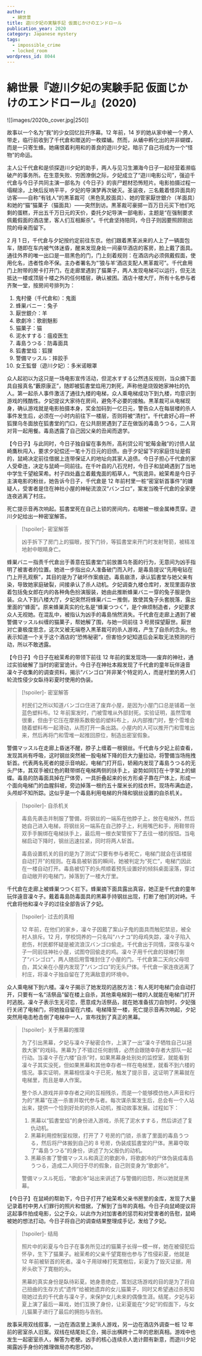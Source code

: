 ```yaml
---
author:
  - 綿世景
title: 遊川夕妃の実験手記 仮面じかけのエンドロール
publication_year: 2020
category: Japanese mystery
tags:
  - impossible_crime
  - locked_room
wordpress_id: 8044
---
```


# 綿世景『遊川夕妃の実験手記 仮面じかけのエンドロール』(2020)

![[images/2020b_cover.jpg|250]]

故事以一个名为“我”的少女回忆拉开序幕。12 年前，14 岁的她从家中被一个男人带走，临行前收到了千代倉和赠送的一枚蝶蛹。然而，从蛹中孵化出的并非蝴蝶，而是一只寄生蜂。她痛恨着利用和的善良的遊川夕妃，暗示了自己将成为一个“怪物”的命运。

主人公千代倉和是侦探遊川夕妃的助手，两人与见习生瀬海今日子一起经营着濒临破产的事务所。在生意失败、穷困潦倒之际，夕妃成立了“遊川电影公司”，强迫千代倉与今日子共同主演一部名为《今日子》的丧尸题材恐怖短片。电影拍摄过程一塌糊涂，上映后反响平平，夕妃的导演梦再次破灭。圣诞夜，三名戴着怪异面具的访客——自称“有钱人”的黒革裁可（黑色乳胶面具）、她的管家厭世銀介（羊面具）和她的“猫”猫菓子（猫面具）——突然到访。黒革裁可豪掷一百万日元买下他们吃剩的蛋糕，开出五千万日元的天价，委托夕妃导演一部电影，主题是“在强制要求佩戴假面的酒店里，客人们互相厮杀”。千代倉坚持陪同，今日子则因要照顾刚出院的母亲而留下。

2 月 1 日，千代倉与夕妃按约定前往东京。他们跟着黒革派来的人上了一辆面包车，随即在车内被气体迷昏，醒来发现身处一间豪华酒店的客房，脸上戴了面具。通往外界的唯一出口是一扇黑色的门，门上刻着规则：在酒店内必须佩戴假面，使用化名，违者性命不保。主办者署名为“‘狼与羊’酒店支配人黒革裁可”。千代倉用门上附带的房卡打开门，在走廊里遇到了猫菓子，两人发现电梯可以运行，但无法抵达一楼或顶层十楼之外的任何楼层，确认被困。酒店十楼大厅，所有十名参与者齐聚一堂，按房间号排列为：
1. 鬼村優（千代倉和）：鬼面
2. 蜂巣バニー：兔子
3. 厭世銀介：羊
4. 歌劇冷：歌剧魅影
5. 猫菓子：猫
6. 泥水すする：瘟疫医生
7. 毒島うつる：防毒面具
8. 狐書堂焰：狐狸
9. 警備マッスル：摔跤手
10. 女王監督（遊川夕妃）：多米诺眼罩

众人起初以为这只是一场电影宣传活动，但泥水すする公然违反规则，当众摘下面具自报真名“藪原康正”，随即被狐書堂焰用刀刺死，声称他是烧毁她家神社的仇人。第一起杀人事件激活了通往九楼的电梯，众人乘电梯成功下到九楼，均意识到游戏的残酷性。夕妃提议大家待在房间，避免不必要的接触。黒革裁可从电梯现身，确认游戏就是电影拍摄本身，奖金加码到一亿日元，警告众人在每层楼的杀人事件发生后，必须在一小时内前往下一楼层，否则将被“清扫”。千代倉好心将一杯狐狸乌冬面放在狐書堂的门口，在公共厨房遇到了正在做饭的毒島うつる，二人背对背一起用餐。毒島透露了自己因父亲的丑闻而退学。

【今日子】与此同时，今日子独自留在事务所，高利贷公司“蛇莓金融”的讨债人鼠崎鷹秋闯入，要求夕妃偿还一笔十万日元的旧债。由于夕妃留下的家庭住址是假的，鼠崎决定前往借据上连带保证人的地址向其家人追债。今日子担心千代倉的家人受牵连，决定与鼠崎一同前往。在千叶县的八石児村，今日子和鼠崎遇到了当地中学生千望絵茉希。村子四处矗立着戴鬼面的稻草人，气氛诡异。絵茉希是今日子主演电影的粉丝，她告诉今日子，千代倉是 12 年前村里一桩“密室斩首事件”的嫌疑人，受害者是住在神社小屋的神秘流浪汉“バンゴロ”，案发当晚千代倉的全家便连夜逃离了村庄。

死亡提示音再次响起。狐書堂死在自己上锁的房间内，右眼被一根金属棒贯穿。遊川夕妃给出一种密室解答。

> [!spoiler]- 密室解答
> 
> 凶手拆下了房门上的猫眼，按下门铃，等狐書堂来开门时发射弩箭，被精准地射中眼睛身亡。

蜂巣バニー指责千代倉出于善意在狐書堂门前放置乌冬面的行为，无意间为凶手指明了被害者的位置。她进一步指出众人准备破门而入时，是毒島提议“先用电钻在门上开孔观察”，其目的是为了破坏作案痕迹。毒島崩溃，承认狐書堂与她父亲有染，导致她家庭破裂，间接承认了杀人动机。夕妃调查九楼仓库时，发现里面存放着包括兔女郎在内的各种角色扮演服装，她由此推断蜂巣バニー穿的兔子服是伪装。众人下到八楼大厅，夕妃突然将蜂巣バニー推倒，致使其兔子头套脱落，露出里面的“蜂面”。原来蜂巣真实的化名是“蜂巣つつく”，是个麻烦制造者，夕妃要求众人无视她。在混乱中，被指认为凶手的毒島悄然消失。千代倉在走廊上遇到了被警備マッスル纠缠的猫菓子，帮她解了围，与她一同前往 3 号房探望厭世。厭世对亡妻极度思念，这次又被无端卷入黒革裁可的杀人游戏，产生了自杀的念头。他表示知道一个关于这个酒店的“恐怖秘密”，但害怕夕妃知道后会采取无法预测的行动，所以不敢透露。

【今日子】今日子在絵茉希的带领下前往 12 年前的案发现场——废弃的神社，通过实验破解了当时的密室诡计。今日子在神社本殿发现了千代倉的童年玩伴遠音凜々子收集的的调查资料，揭示“バンゴロ”并非某个特定的人，而是村里的男人们轮流性侵少女臥待彩夏时使用的伪装。

> [!spoiler]- 密室解答
> 
> 村民们之所以知道バンゴロ住进了废弃小屋，是因为小屋门口总是铺着一张蓝色塑料布。12 年前案发时，门被雪堆从外部封死。实验证明，虽然雪堆很重，但由于它压在摩擦系数极低的塑料布上，从内部推门时，整个雪堆会随着塑料布一起滑动，从而打开一条出路。小屋内的人可以推开门和雪堆出来，然后再将门和雪堆一起推回原位，制造出密室假象。

警備マッスル在走廊上昏迷不醒，脖子上缠着一根钢丝。千代倉与夕妃上前查看，发现其尚有呼吸，这时钢丝突然被一股电梯下降的巨大力量拉动，将警備当场拖拽斩首。代表两名死者的提示音响起，电梯门打开后，轿厢内发现了毒島うつる的无头尸体，其双手被红色的鞋带绑在电梯两侧的扶手上，姿势如同钉在十字架上的蝴蝶。毒島的防毒面具掉在尸体旁，一具折叠起来的长方形桌子靠在尸体上，形成一个面向电梯门的血腥斜坡，旁边掉落一根约五十厘米长的挂衣杆。现场布满血迹，头颅却不知所踪。这似乎是一个毒島利用电梯的升降和钢丝设置的自杀机关。

> [!spoiler]- 自杀机关
> 
> 毒島先袭击并制服了警備，将钢丝的一端系在他脖子上，放在电梯外，然后她自己进入电梯，将钢丝另一端系在自己脖子上，利用嘴巴和手，用鞋带将双手手腕绑在电梯扶手上，最后用一根衣架管按下了去往一楼的按钮。当电梯启动下降时，钢丝迅速拉紧，同时将两人斩首。
> 
> 毒島设置机关的目的是为了测试“只要有参与者死亡，电梯门就会在该楼层自动打开”的规则。在毒島被斩首的瞬间，她被判定为“死亡”，电梯门因此在一楼自动打开。毒島被切下的头颅顺着预先设置好的倾斜桌面滚落，穿过自动敞开的电梯门，掉落到了一楼大厅里。

千代倉在走廊上被蜂巣つつく拦下。蜂巣摘下面具露出真容，她正是千代倉的童年玩伴遠音凜々子。戴着毒島防毒面具的黑幕手持钢丝出现，打断了他们的对峙。千代倉将他和凜々子的过往全部告诉了夕妃。

> [!spoiler]- 过去的真相
> 
> 12 年前，在他们的家乡，凜々子因戴了案山子鬼的面具而触犯禁忌，被全村人排斥。12 月，学校饲养的一只名叫“ハナコ”的母鸡失踪，凜々子陷入悲伤，村民都怀疑是被流浪汉バンゴロ偷走。千代倉出于同情，深夜与凜々子一同前往神社小屋，试图夺回偷走的鸡。凜々子用千代倉的球棒打倒了“バンゴロ”，两人随后用雪堆封住了小屋的门。千代倉第二天向父母坦白，其父亲在小屋内发现了“バンゴロ”的无头尸体。千代倉一家连夜逃离了村庄，将凜々子独自留在了充满敌意的环境中。

众人乘电梯下到六楼。凜々子揭示了她发现的逃脱方法：有人死时电梯门会自动打开，只要有一名“活祭品”留在楼上自杀，其他乘电梯到一楼的人就能在电梯门打开时逃脱。凜々子表示生无可恋，愿意成为活祭品，就在她准备拔刀自刎时，夕妃强行关闭了电梯门，将她独自留在六楼。电梯降至一楼，死亡提示音再次响起，夕妃突然用电击枪击倒了电梯中一人，宣布找到了真正的黑幕。

> [!spoiler]- 关于黑幕的推理
> 
> 为了引出黑幕，夕妃与凜々子秘密合作，上演了一出“凜々子牺牲自己以拯救大家”的戏码。黑幕为了不错过任何剧情，必然会跟随幸存者大部队一起行动。当凜々子在六楼“自杀”时，如果黑幕身处别处的监控室，就能看到凜々子其实没死，但如果黑幕和其他幸存者一样在电梯里，就看不到六楼的情况。事实证明，黑幕相信凜々子已死，触发了提示音，这证明了黑幕就在电梯里，而且是单人作案。
> 
> 整个杀人游戏并非幸存者之间的互相残杀，而是一个能够模仿他人声音和行为的“黑幕”在逐一杀害并取代参与者。每次谋杀案发生后，总会有一个人站出来，提供一个恰到好处的的杀人动机，推动故事发展。过程如下：
> 1. 黑幕以“狐書堂焰”的身份进入游戏，杀死了泥水すする，然后讲述了复仇动机。
> 2. 黑幕利用控制室权限，打开了 7 号房的门锁，杀害了里面的毒島うつる，然后将尸体搬到自己的 8 号房，伪装成狐書堂的尸体。黑幕夺取了“毒島うつる”的身份，讲述了为父报仇的动机。
> 3. 黑幕杀害了警備マッスル和真正的歌劇冷，将歌劇冷的尸体伪装成毒島うつる，造成二人同归于尽的假象，自己则变身为“歌劇冷”。
> 
> 警備マッスル死后，“歌劇冷”站出来讲述了与警備的旧怨，所以她就是黑幕。

【今日子】在鼠崎的帮助下，今日子打开了絵茉希父亲书房里的金库，发现了大量记录着村中男人们罪行的照片和借据，了解到了当年的真相。今日子向鼠崎提议将这起事件拍成电影，公之于众，以此作为对加害者的惩罚和对受害者的告慰，鼠崎被她的想法打动。今日子将自己的调查结果整理成手记，发给了夕妃。

> [!spoiler]- 结局
> 
> 照片中的彩夏与今日子在事务所见过的猫菓子长得一模一样，她在被侵犯后怀孕，生下了猫菓子。絵茉希的父亲千望寛樹也参与了性侵彩夏，他就是 12 年前被斩首的死者。凜々子用球棒打死寛樹后，彩夏为了毁灭证据，用斧头砍下了寛樹的头。
> 
> 黑幕的真实身份是臥待彩夏。她身患绝症，策划这场游戏的目的是为了将自己扭曲的生存方式“遗传”给被她遗弃的女儿猫菓子，同时又希望通过杀死知晓她过去的千代倉与凜々子，来保护女儿未来的偶像生涯。结尾，夕妃与彩夏上演了最后一幕戏，她们互换了身份，让彩夏能在“夕妃”的假面下，与女儿猫菓子进行了最后的拥抱与告别。

故事采用双线叙事，一边在酒店里上演杀人游戏，另一边在酒店外调查一桩 12 年前的密室杀人旧案。双线在结尾处汇合，揭示出横跨十二年的悲剧真相。游戏中也发生一起密室杀人，解答为老梗。凶手的核心连续杀人诡计颇有新意，而遊川夕妃揭露凶手身份的推理做局亦构思巧妙。